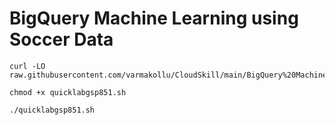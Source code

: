 # BigQuery Machine Learning using Soccer Data

```
curl -LO raw.githubusercontent.com/varmakollu/CloudSkill/main/BigQuery%20Machine%20Learning%20using%20Soccer%20Data/quicklabgsp851.sh

chmod +x quicklabgsp851.sh

./quicklabgsp851.sh

```
